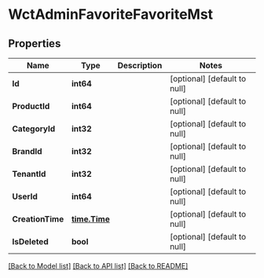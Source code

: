 # WctAdminFavoriteFavoriteMst

## Properties
Name | Type | Description | Notes
------------ | ------------- | ------------- | -------------
**Id** | **int64** |  | [optional] [default to null]
**ProductId** | **int64** |  | [optional] [default to null]
**CategoryId** | **int32** |  | [optional] [default to null]
**BrandId** | **int32** |  | [optional] [default to null]
**TenantId** | **int32** |  | [optional] [default to null]
**UserId** | **int64** |  | [optional] [default to null]
**CreationTime** | [**time.Time**](time.Time.md) |  | [optional] [default to null]
**IsDeleted** | **bool** |  | [optional] [default to null]

[[Back to Model list]](../README.md#documentation-for-models) [[Back to API list]](../README.md#documentation-for-api-endpoints) [[Back to README]](../README.md)

